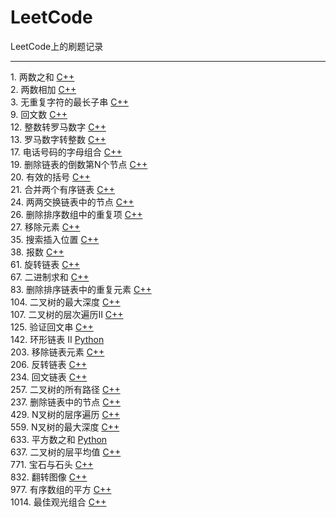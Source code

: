 # LeetCode
LeetCode上的刷题记录

----

1\. 两数之和 [C++](./C++/1两数之和.md)\
2\. 两数相加 [C++](./C++/2两数相加.md)\
3\. 无重复字符的最长子串 [C++](./C++/3无重复字符的最长子串.md)\
9\. 回文数 [C++](./C++/9回文数.md)\
12\. 整数转罗马数字 [C++](./C++/12整数转罗马数字.md)\
13\. 罗马数字转整数 [C++](./C++/13罗马数字转整数.md)\
17. 电话号码的字母组合 [C++](./C++/17电话号码的字母组合.md)\
19. 删除链表的倒数第N个节点 [C++](./C++/19删除链表的倒数第N个节点.md)\
20. 有效的括号 [C++](./C++/21合并两个有序链表.md)\
21. 合并两个有序链表 [C++](./C++/20有效的括号.md)\
24. 两两交换链表中的节点 [C++](./C++/24两两交换链表中的节点.md)\
26. 删除排序数组中的重复项 [C++](./C++/26删除排序数组中的重复项.md)\
27. 移除元素 [C++](./C++/26移除元素.md)\
35. 搜索插入位置 [C++](./C++/35搜索插入位置.md)\
38. 报数 [C++](./C++/38报数.md)\
61. 旋转链表 [C++](./C++/61旋转链表.md)\
67. 二进制求和 [C++](./C++/67二进制求和.md)\
83. 删除排序链表中的重复元素 [C++](./C++/83删除排序链表中的重复元素.md)\
104. 二叉树的最大深度 [C++](./C++/104二叉树的最大深度.md)\
107. 二叉树的层次遍历II [C++](./C++/107二叉树的层次遍历II.md)\
125. 验证回文串 [C++](./C++/125验证回文串.md)\
142. 环形链表 II [Python](./Python/142环形链表%20II.md)\
203. 移除链表元素 [C++](./C++/203移除链表元素.md)\
206. 反转链表 [C++](./C++/206反转链表.md)\
234. 回文链表 [C++](./C++/234回文链表.md)\
257. 二叉树的所有路径 [C++](./C++/257二叉树的所有路径.md)\
237. 删除链表中的节点 [C++](./C++/237删除链表中的节点.md)\
429. N叉树的层序遍历 [C++](./C++/429N叉树的层序遍历.md)\
559. N叉树的最大深度 [C++](./C++/559N叉树的最大深度.md)\
633. 平方数之和 [Python](./Python/633平方数之和.md)\
637. 二叉树的层平均值 [C++](./C++/637二叉树的层平均值.md)\
771. 宝石与石头 [C++](./C++/771宝石与石头.md)\
832. 翻转图像 [C++](./C++/832翻转图像.md)\
977. 有序数组的平方 [C++](./C++/977有序数组的平方.md)\
1014. 最佳观光组合 [C++](./C++/1014最佳观光组合.md)

